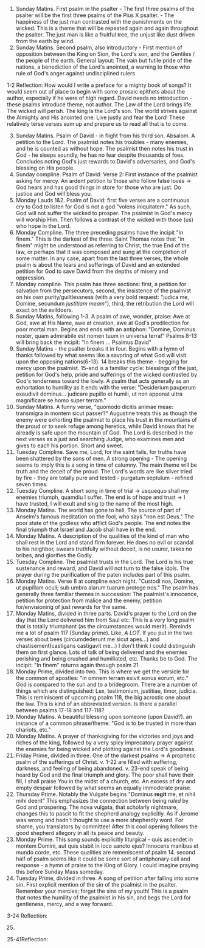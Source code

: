 1. Sunday Matins. First psalm in the psalter - The first three psalms of the psalter will be the first three psalms of the Pius X psalter. - The happiness of the just man contrasted with the punishments on the wicked.  This is a theme that will be repeated again and again throughout the psalter.  The just man is like a fruitful tree, the unjust like dust driven from the earth by wind.
2. Sunday Matins. Second psalm, also introductory - First mention of opposition between the King on Sion, the Lord's son, and the Gentiles / the people of the earth.  General layout: The vain but futile pride of the nations, a benediction of the Lord's anointed, a warning to those who rule of God's anger against undisciplined rulers

1-2 Reflection:  How would I write a preface for a mighty book of songs? It would seem out of place to begin with some prosaic epithets about the author, especially if he were of high regard.  David needs no introduction - these psalms introduce theme, not author.  The Law of the Lord brings life.  The wicked will perish.  The king is the Lord's son.  The world strives against the Almighty and His anointed one.  Live justly and fear the Lord!  These relatively terse verses sum up and prepare us to read all that is to come. 

3. Sunday Matins. Psalm of David - in flight from his third son, Absalom.  A petition to the Lord.  The psalmist notes his troubles - many enemies, and he is counted as without hope.  The psalmist then notes his trust in God - he sleeps soundly, he has no fear despite thousands of foes. Concludes noting God's just rewards to David's adversaries, and God's blessing on His people.
4. Sunday compline. Psalm of David: Verse 2: First instance of the psalmist asking for mercy. An ardent petition to those who follow false loves -> God hears and has good things in store for those who are just.  Do justice and God will bless you.
5. Monday Lauds 1&2. Psalm of David: first five verses are a continuous cry to God to listen for God is not a god "volens iniquitatem."  As such, God will not suffer the wicked to prosper.  The psalmist in God's mercy will worship Him.  Then follows a contrast of the wicked with those (us) who hope in the Lord.
6. Monday Compline. The three preceding psalms have the incipit "in finem."  This is the darkest of the three.  Saint Thomas notes that "in finem" might be understood as referring to Christ, the true End of the law, or perhaps that it was composed and sung at the completion of some matter.  In any case, apart from the last three verses, the whole psalm is about the tears and sufferings of David and an extended petition for God to save David from the depths of misery and oppression.
7. Monday compline. This psalm has three sections: first, a petition for salvation from the persecutors, second, the insistence of the psalmist on his own purity/guiltlessness (with a very bold request: "judica me, Domine, secundum _justitiam meam_"), third, the retribution the Lord will exact on the evildoers.
8. Sunday Matins, following 1-3. A psalm of awe, wonder, praise: Awe at God, awe at His Name, awe at creation, awe at God's predilection for poor mortal man.  Begins and ends with an antiphon: "Domine, Dominus noster, quam admirabile est nomen tuum in universa terra!"  Psalms 8-13 will bring back the incipit: "In finem ... Psalmus David"
9. Sunday Matins - the psalter breaks it in four. Begins with a hymn of thanks followed by what seems like a savoring of what God will visit upon the opposing nations(6-13). 14 breaks this theme - begging for mercy upon the psalmist.  15-end is a familiar cycle: blessings of the just, petition for God's help, pride and sufferings of the wicked contrasted by God's tenderness toward the lowly.  A psalm that acts generally as an exhortation to humility as it ends with the verse:  "Desiderium pauperum exaudivit dominus... judicare pupillo et humili, ut non apponat ultra magnificare se homo super terram."
10. Sunday Matins.  A funny verse, "quomodo dicitis animae meae: transmigra in montem sicut passer?"  Augustine treats this as though the enemy were exhorting the psalmist to place his trust in the mountains of the proud or to seek refuge among heretics, while David knows that he already is safe upon the mountain of God.  The Lord is described in the next verses as a just and searching Judge, who examines men and gives to each his portion.  Short and sweet.
11. Tuesday Compline. Save me, Lord, for the saint fails, for truths have been shattered by the sons of men.  A strong opening - The opening seems to imply this is a song in time of calumny.  The main theme will be truth and the deceit of the proud.  The Lord's words are like silver tried by fire - they are totally pure and tested - purgatum septulum - refined seven times.
12. Tuesday Compline.  A short song in time of trial -> usquequo shall my enemies triumph, quamdiu I suffer.  The end is of hope and trust -> I have trusted, I will exult and sing to the name of the most high.
13. Monday Matins.  The world has gone to hell.  The source of part of Anselm's famous meditation on the fool, who says "non est Deus." The poor state of the godless who afflict God's people.  The end notes the final triumph that Israel and Jacob shall have in the end.
14. Monday Matins.  A description of the qualities of the kind of man who shall rest in the Lord and stand firm forever. He does no evil or scandal to his neighbor, swears truthfully without deceit, is no usurer, takes no bribes, and glorifies the Godly.
15. Tuesday Compline.  The psalmist trusts in the Lord.  The Lord is his true sustenance and reward, and David will not turn to the false idols.  The prayer during the purification of the paten includes part of this psalm.
16. Monday Matins. Verse 8 at compline each night. "Custodi nos, Domine, ut pupillam oculi; sub umbra alarum tuarum protege nos."  The psalm has generally three familiar themes in succession: The psalmist's innocence, petition for protection from malice and the enemy, petition for/envisioning of just rewards for the same.
17. Monday Matins, divided in three parts.  David's prayer to the Lord on the day that the Lord delivered him from Saul etc. This is a very long psalm that is totally triumphant (as the circumstances would merit). Reminds me a lot of psalm 117 (Sunday prime).  Like, _A LOT._ If you put in the two verses about bees (circumdederunt me sicut apes...) and chastisement(castigans castigavit me...) I don't think I could distinguish them on first glance. Lots of talk of being delivered and the enemies perishing and being crushed and humiliated, etc.  Thanks be to God.  The incipit: "In finem" returns again through psalm 21
18. Monday Prime, divided into two.  This is where we get the versicle for the common of apostles: "in omnem terram exivit sonus eorum, etc."  God is compared to the sun and to a bridegroom.  There are a number of things which are distinguished: Lex, testimonium, justitiae, timor, judicia.  This is reminiscent of upcoming psalm 118, the big acrostic one about the law.  This is kind of an abbreviated version.  Is there a parallel between psalms 17-18 and 117-118?
19. Monday Matins.  A beautiful blessing upon someone (upon David?).  an instance of a common phrase/theme: "God is to be trusted in more than chariots, etc."
20. Monday Matins.  A prayer of thanksgiving for the victories and joys and riches of the king, followed by a very spicy imprecatory prayer against the enemies for being wicked and plotting against the Lord's goodness.
21. Friday Prime, divided in three.  One of the darkest psalms -> A prophetic psalm of the sufferings of Christ. v. 1-22 are filled with suffering, darkness, and feeling of being abandoned.  v. 23-end speak of being heard by God and the final triumph and glory.  The poor shall have their fill, I shall praise You in the midst of a church, etc.  An excess of dry and empty despair followed by what seems an equally immoderate praise.
22. Thursday Prime. Notably the Vulgate begins "Dominus __regit__ me, et nihil mihi deerit"  This emphasizes the connection between being _ruled_ by God and prospering.  The nova vulgata, that scholarly nightmare, changes this to pascit to fit the shepherd analogy explicitly.  As if Jerome was wrong and hadn't thought to use a more shepherdly word.  For shame, you translators by committee! After this cool opening follows the good shepherd allegory in all its peace and beauty. 
23. Monday Prime.  This song sounds explicitly liturgical - quis ascendet in montem Domini, aut quis stabit in loco sancto ejus?  Innocens manibus et mundo corde, etc.  These qualities are remeniscent of psalm 14.  second half of psalm seems like it could be some sort of antiphonary call and response - a hymn of praise to the King of Glory.  I could imagine praying this before Sunday Mass someday.
24. Tuesday Prime, divided in three. A song of petition after falling into some sin.  First explicit mention of the sin of the psalmist in the psalter.  Remember your mercies; forget the sins of my youth!  This is a psalm that notes the humility of the psalmist in his sin, and begs the Lord for gentleness, mercy, and a way forward.

3-24 Reflection:


25. 

25-41Reflection: